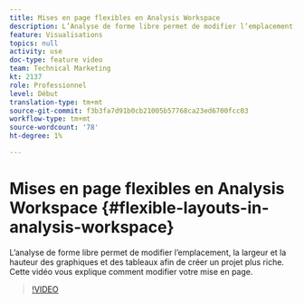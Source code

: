 ```yaml
---
title: Mises en page flexibles en Analysis Workspace
description: L’Analyse de forme libre permet de modifier l’emplacement, la largeur et la hauteur des graphiques et des tableaux afin de créer un projet plus riche. Cette vidéo vous explique comment modifier votre mise en page.
feature: Visualisations
topics: null
activity: use
doc-type: feature video
team: Technical Marketing
kt: 2137
role: Professionnel
level: Début
translation-type: tm+mt
source-git-commit: f3b3fa7d91b0cb21005b57768ca23ed6700fcc03
workflow-type: tm+mt
source-wordcount: '78'
ht-degree: 1%

---
```



# Mises en page flexibles en Analysis Workspace {#flexible-layouts-in-analysis-workspace}

 L’analyse de forme libre permet de modifier l’emplacement, la largeur et la hauteur des graphiques et des tableaux afin de créer un projet plus riche. Cette vidéo vous explique comment modifier votre mise en page.

>[!VIDEO](https://video.tv.adobe.com/v/24706/?quality=12)
